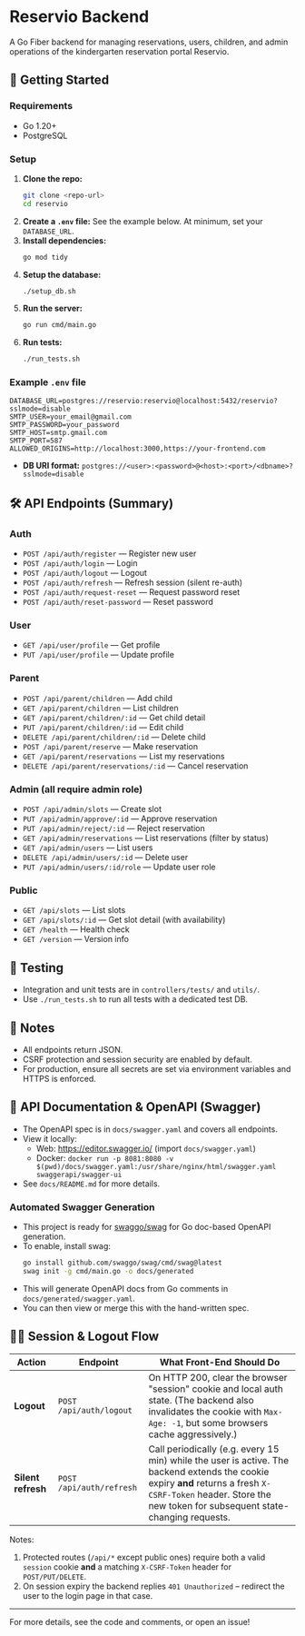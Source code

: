 # Reservio Backend

A Go Fiber backend for managing reservations, users, children, and admin operations of the kindergarten reservation portal Reservio.

## 🚀 Getting Started

### Requirements
- Go 1.20+
- PostgreSQL

### Setup
1. **Clone the repo:**
   ```sh
   git clone <repo-url>
   cd reservio
   ```
2. **Create a `.env` file:**
   See the example below. At minimum, set your `DATABASE_URL`.
3. **Install dependencies:**
   ```sh
   go mod tidy
   ```
4. **Setup the database:**
   ```sh
   ./setup_db.sh
   ```
5. **Run the server:**
   ```sh
   go run cmd/main.go
   ```
6. **Run tests:**
   ```sh
   ./run_tests.sh
   ```

### Example `.env` file
```
DATABASE_URL=postgres://reservio:reservio@localhost:5432/reservio?sslmode=disable
SMTP_USER=your_email@gmail.com
SMTP_PASSWORD=your_password
SMTP_HOST=smtp.gmail.com
SMTP_PORT=587
ALLOWED_ORIGINS=http://localhost:3000,https://your-frontend.com
```

- **DB URI format:**
  `postgres://<user>:<password>@<host>:<port>/<dbname>?sslmode=disable`

## 🛠️ API Endpoints (Summary)

### Auth
- `POST /api/auth/register` — Register new user
- `POST /api/auth/login` — Login
- `POST /api/auth/logout` — Logout
- `POST /api/auth/refresh` — Refresh session (silent re-auth)
- `POST /api/auth/request-reset` — Request password reset
- `POST /api/auth/reset-password` — Reset password

### User
- `GET /api/user/profile` — Get profile
- `PUT /api/user/profile` — Update profile

### Parent
- `POST /api/parent/children` — Add child
- `GET /api/parent/children` — List children
- `GET /api/parent/children/:id` — Get child detail
- `PUT /api/parent/children/:id` — Edit child
- `DELETE /api/parent/children/:id` — Delete child
- `POST /api/parent/reserve` — Make reservation
- `GET /api/parent/reservations` — List my reservations
- `DELETE /api/parent/reservations/:id` — Cancel reservation

### Admin (all require admin role)
- `POST /api/admin/slots` — Create slot
- `PUT /api/admin/approve/:id` — Approve reservation
- `PUT /api/admin/reject/:id` — Reject reservation
- `GET /api/admin/reservations` — List reservations (filter by status)
- `GET /api/admin/users` — List users
- `DELETE /api/admin/users/:id` — Delete user
- `PUT /api/admin/users/:id/role` — Update user role

### Public
- `GET /api/slots` — List slots
- `GET /api/slots/:id` — Get slot detail (with availability)
- `GET /health` — Health check
- `GET /version` — Version info

## 🧪 Testing
- Integration and unit tests are in `controllers/tests/` and `utils/`.
- Use `./run_tests.sh` to run all tests with a dedicated test DB.

## 📝 Notes
- All endpoints return JSON.
- CSRF protection and session security are enabled by default.
- For production, ensure all secrets are set via environment variables and HTTPS is enforced.

## 📖 API Documentation & OpenAPI (Swagger)

- The OpenAPI spec is in `docs/swagger.yaml` and covers all endpoints.
- View it locally:
  - Web: https://editor.swagger.io/ (import `docs/swagger.yaml`)
  - Docker: `docker run -p 8081:8080 -v $(pwd)/docs/swagger.yaml:/usr/share/nginx/html/swagger.yaml swaggerapi/swagger-ui`
- See `docs/README.md` for more details.

### Automated Swagger Generation

- This project is ready for [swaggo/swag](https://github.com/swaggo/swag) for Go doc-based OpenAPI generation.
- To enable, install swag:
  ```sh
  go install github.com/swaggo/swag/cmd/swag@latest
  swag init -g cmd/main.go -o docs/generated
  ```
- This will generate OpenAPI docs from Go comments in `docs/generated/swagger.yaml`.
- You can then view or merge this with the hand-written spec.

## 🧑‍💻 Session & Logout Flow

| Action | Endpoint | What Front-End Should Do |
|--------|----------|--------------------------|
| **Logout** | `POST /api/auth/logout` | On HTTP 200, clear the browser "session" cookie and local auth state. (The backend also invalidates the cookie with `Max-Age: -1`, but some browsers cache aggressively.) |
| **Silent refresh** | `POST /api/auth/refresh` | Call periodically (e.g. every 15 min) while the user is active. The backend extends the cookie expiry **and** returns a fresh `X-CSRF-Token` header. Store the new token for subsequent state-changing requests. |

Notes:
1. Protected routes (`/api/*` except public ones) require both a valid `session` cookie **and** a matching `X-CSRF-Token` header for `POST/PUT/DELETE`.
2. On session expiry the backend replies `401 Unauthorized` – redirect the user to the login page in that case.

---

For more details, see the code and comments, or open an issue!